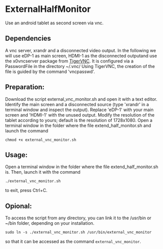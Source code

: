 # ExternalHalfMonitor
Use an android tablet as second screen via vnc.

## Dependencies
A vnc server, xrandr and a disconnected video output. In the following we will use eDP-1 as main screen, HDMI-1 as the disconnected outputand use the x0vncserver package from [TigerVNC](https://tigervnc.org/). It is configured via a PasswordFile in the directory ~/.vnc/
Using TigerVNC, the creation of the file is guided by the command 'vncpasswd'.

## Preparation:
Download the script external_vnc_monitor.sh and open it with a text editor. Identify the main screen and a disconnected source (type 'xrandr' in a terminal window and inspect the output). Replace 'eDP-1' with your main screen and 'HDMI-1' with the unused output.
Modify the resolution of the tablet according to yours; default is the resolution of 1728x1080.
Open a terminal window in the folder where the file extend_half_monitor.sh and launch the command
```
chmod +x external_vnc_monitor.sh
```

## Usage:
Open a terminal window in the folder where the file extend_half_monitor.sh is. Then, launch it with the command
~~~
./external_vnc_monitor.sh
~~~
to exit, press Ctrl+C.

## Opional:
To access the script from any directory, you can link it to the /usr/bin or ~/bin folder, depending on your installation.
~~~
sudo ln -s ./external_vnc_monitor.sh /usr/bin/external_vnc_monitor
~~~
so that it can be accessed as the command `external_vnc_monitor`.
